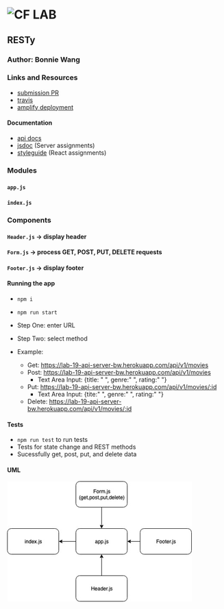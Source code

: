# ![CF](http://i.imgur.com/7v5ASc8.png) LAB

## RESTy

### Author: Bonnie Wang

### Links and Resources

- [submission PR](https://github.com/401-advanced-javascript-bw/RESTy/pull/2)
- [travis](https://www.travis-ci.com/401-advanced-javascript-bw/RESTy)
- [amplify deployment](https://submission.d38hc35hqe1lgy.amplifyapp.com/)

#### Documentation

- [api docs](https://lab-19-api-server-bw.herokuapp.com/api/v1/doc/)
- [jsdoc](http://xyz.com) (Server assignments)
- [styleguide](http://xyz.com) (React assignments)

### Modules

#### `app.js`

#### `index.js`

### Components

#### `Header.js` -> display header

#### `Form.js` -> process GET, POST, PUT, DELETE requests

#### `Footer.js` -> display footer

#### Running the app

- `npm i`
- `npm run start`
- Step One: enter URL
- Step Two: select method

- Example:
  - Get: https://lab-19-api-server-bw.herokuapp.com/api/v1/movies
  - Post: https://lab-19-api-server-bw.herokuapp.com/api/v1/movies
    - Text Area Input: {title: " ", genre:" ", rating:" "}
  - Put: https://lab-19-api-server-bw.herokuapp.com/api/v1/movies/:id
    - Text Area Input: {tite:" ", genre:" ", rating:" "}
  - Delete: https://lab-19-api-server-bw.herokuapp.com/api/v1/movies/:id

#### Tests

- `npm run test` to run tests
- Tests for state change and REST methods
- Sucessfully get, post, put, and delete data

#### UML

![](./assets/uml.jpg)
